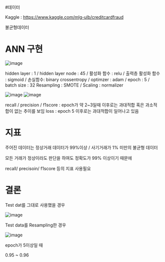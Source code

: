 #데이터

Kaggle : https://www.kaggle.com/mlg-ulb/creditcardfraud



불균형데이터

# ANN 구현 

![image](https://user-images.githubusercontent.com/61371150/153042848-17ecea4b-8c17-4d8b-a5fe-738e54a1c227.png)

hidden layer : 1 / hidden layer node : 45 / 활성화 함수 : relu / 출력층 활성화 함수 : sigmoid / 
손실함수: binary crossentropy / optimzer : adam / epoch : 5 / batch size : 32 
Resampling : SMOTE / Scaling : normalizer 

![image](https://user-images.githubusercontent.com/61371150/153042923-cd6f19ba-0a66-46ba-a7ce-3cd69026825f.png)
![image](https://user-images.githubusercontent.com/61371150/153042929-c7846015-9c39-4f09-a45b-32a606e67b35.png)

recall / precision / f1score : epoch가 약 2~3일때 이후로는 과대적합 혹은 과소적합이 없는 추이를 보임
loss : epoch 5 이후로는 과대적합이 일어나고 있음

# 지표

주어진 데이터는 정상거래 데이터가 99%이상 / 사기거래가 1% 미만의 불균형 데이터

모든 거래가 정상이라도 판단을 하여도 정확도가 99% 이상이기 때문에 

recall/ precisoin/ f1score 등의 지표 사용필요 

# 결론

Test dat를 그대로 사용했을 경우

![image](https://user-images.githubusercontent.com/61371150/153043250-dde2b4f3-5b98-4d43-b77f-88ff32913351.png)

Test data를 Resampling한 경우

![image](https://user-images.githubusercontent.com/61371150/153043314-c16fd023-fe38-4409-80bf-d326817dd78c.png)

epoch가 5이상일 때

0.95 ~ 0.96





